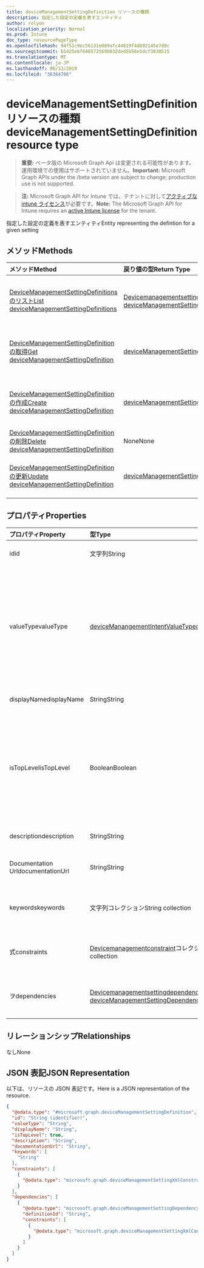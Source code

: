 ```yaml
---
title: deviceManagementSettingDefinition リソースの種類
description: 指定した設定の定義を表すエンティティ
author: rolyon
localization_priority: Normal
ms.prod: Intune
doc_type: resourcePageType
ms.openlocfilehash: 94f51c9ec56131e089afc44819f4d892145e7d8c
ms.sourcegitcommit: b5425ebf648572569b032ded5b56e1dcf3830515
ms.translationtype: MT
ms.contentlocale: ja-JP
ms.lasthandoff: 08/13/2019
ms.locfileid: "36364706"
---
```

# <a name="devicemanagementsettingdefinition-resource-type"></a><span data-ttu-id="faa58-103">deviceManagementSettingDefinition リソースの種類</span><span class="sxs-lookup"><span data-stu-id="faa58-103">deviceManagementSettingDefinition resource type</span></span>

> <span data-ttu-id="faa58-104">**重要:** ベータ版の Microsoft Graph Api は変更される可能性があります。運用環境での使用はサポートされていません。</span><span class="sxs-lookup"><span data-stu-id="faa58-104">**Important:** Microsoft Graph APIs under the /beta version are subject to change; production use is not supported.</span></span>

> <span data-ttu-id="faa58-105">**注:** Microsoft Graph API for Intune では、テナントに対して[アクティブな intune ライセンス](https://go.microsoft.com/fwlink/?linkid=839381)が必要です。</span><span class="sxs-lookup"><span data-stu-id="faa58-105">**Note:** The Microsoft Graph API for Intune requires an [active Intune license](https://go.microsoft.com/fwlink/?linkid=839381) for the tenant.</span></span>

<span data-ttu-id="faa58-106">指定した設定の定義を表すエンティティ</span><span class="sxs-lookup"><span data-stu-id="faa58-106">Entity representing the defintion for a given setting</span></span>

## <a name="methods"></a><span data-ttu-id="faa58-107">メソッド</span><span class="sxs-lookup"><span data-stu-id="faa58-107">Methods</span></span>
|<span data-ttu-id="faa58-108">メソッド</span><span class="sxs-lookup"><span data-stu-id="faa58-108">Method</span></span>|<span data-ttu-id="faa58-109">戻り値の型</span><span class="sxs-lookup"><span data-stu-id="faa58-109">Return Type</span></span>|<span data-ttu-id="faa58-110">説明</span><span class="sxs-lookup"><span data-stu-id="faa58-110">Description</span></span>|
|:---|:---|:---|
|[<span data-ttu-id="faa58-111">DeviceManagementSettingDefinitions のリスト</span><span class="sxs-lookup"><span data-stu-id="faa58-111">List deviceManagementSettingDefinitions</span></span>](../api/intune-deviceintent-devicemanagementsettingdefinition-list.md)|<span data-ttu-id="faa58-112">[Devicemanagementsettingdefinition](../resources/intune-deviceintent-devicemanagementsettingdefinition.md)コレクション</span><span class="sxs-lookup"><span data-stu-id="faa58-112">[deviceManagementSettingDefinition](../resources/intune-deviceintent-devicemanagementsettingdefinition.md) collection</span></span>|<span data-ttu-id="faa58-113">[Devicemanagementsettingdefinition](../resources/intune-deviceintent-devicemanagementsettingdefinition.md)オブジェクトのプロパティとリレーションシップをリストします。</span><span class="sxs-lookup"><span data-stu-id="faa58-113">List properties and relationships of the [deviceManagementSettingDefinition](../resources/intune-deviceintent-devicemanagementsettingdefinition.md) objects.</span></span>|
|[<span data-ttu-id="faa58-114">DeviceManagementSettingDefinition の取得</span><span class="sxs-lookup"><span data-stu-id="faa58-114">Get deviceManagementSettingDefinition</span></span>](../api/intune-deviceintent-devicemanagementsettingdefinition-get.md)|[<span data-ttu-id="faa58-115">deviceManagementSettingDefinition</span><span class="sxs-lookup"><span data-stu-id="faa58-115">deviceManagementSettingDefinition</span></span>](../resources/intune-deviceintent-devicemanagementsettingdefinition.md)|<span data-ttu-id="faa58-116">[Devicemanagementsettingdefinition](../resources/intune-deviceintent-devicemanagementsettingdefinition.md)オブジェクトのプロパティとリレーションシップを読み取ります。</span><span class="sxs-lookup"><span data-stu-id="faa58-116">Read properties and relationships of the [deviceManagementSettingDefinition](../resources/intune-deviceintent-devicemanagementsettingdefinition.md) object.</span></span>|
|[<span data-ttu-id="faa58-117">DeviceManagementSettingDefinition の作成</span><span class="sxs-lookup"><span data-stu-id="faa58-117">Create deviceManagementSettingDefinition</span></span>](../api/intune-deviceintent-devicemanagementsettingdefinition-create.md)|[<span data-ttu-id="faa58-118">deviceManagementSettingDefinition</span><span class="sxs-lookup"><span data-stu-id="faa58-118">deviceManagementSettingDefinition</span></span>](../resources/intune-deviceintent-devicemanagementsettingdefinition.md)|<span data-ttu-id="faa58-119">新しい[Devicemanagementsettingdefinition](../resources/intune-deviceintent-devicemanagementsettingdefinition.md)オブジェクトを作成します。</span><span class="sxs-lookup"><span data-stu-id="faa58-119">Create a new [deviceManagementSettingDefinition](../resources/intune-deviceintent-devicemanagementsettingdefinition.md) object.</span></span>|
|[<span data-ttu-id="faa58-120">DeviceManagementSettingDefinition の削除</span><span class="sxs-lookup"><span data-stu-id="faa58-120">Delete deviceManagementSettingDefinition</span></span>](../api/intune-deviceintent-devicemanagementsettingdefinition-delete.md)|<span data-ttu-id="faa58-121">None</span><span class="sxs-lookup"><span data-stu-id="faa58-121">None</span></span>|<span data-ttu-id="faa58-122">[Devicemanagementsettingdefinition](../resources/intune-deviceintent-devicemanagementsettingdefinition.md)を削除します。</span><span class="sxs-lookup"><span data-stu-id="faa58-122">Deletes a [deviceManagementSettingDefinition](../resources/intune-deviceintent-devicemanagementsettingdefinition.md).</span></span>|
|[<span data-ttu-id="faa58-123">DeviceManagementSettingDefinition の更新</span><span class="sxs-lookup"><span data-stu-id="faa58-123">Update deviceManagementSettingDefinition</span></span>](../api/intune-deviceintent-devicemanagementsettingdefinition-update.md)|[<span data-ttu-id="faa58-124">deviceManagementSettingDefinition</span><span class="sxs-lookup"><span data-stu-id="faa58-124">deviceManagementSettingDefinition</span></span>](../resources/intune-deviceintent-devicemanagementsettingdefinition.md)|<span data-ttu-id="faa58-125">[Devicemanagementsettingdefinition](../resources/intune-deviceintent-devicemanagementsettingdefinition.md)オブジェクトのプロパティを更新します。</span><span class="sxs-lookup"><span data-stu-id="faa58-125">Update the properties of a [deviceManagementSettingDefinition](../resources/intune-deviceintent-devicemanagementsettingdefinition.md) object.</span></span>|

## <a name="properties"></a><span data-ttu-id="faa58-126">プロパティ</span><span class="sxs-lookup"><span data-stu-id="faa58-126">Properties</span></span>
|<span data-ttu-id="faa58-127">プロパティ</span><span class="sxs-lookup"><span data-stu-id="faa58-127">Property</span></span>|<span data-ttu-id="faa58-128">型</span><span class="sxs-lookup"><span data-stu-id="faa58-128">Type</span></span>|<span data-ttu-id="faa58-129">説明</span><span class="sxs-lookup"><span data-stu-id="faa58-129">Description</span></span>|
|:---|:---|:---|
|<span data-ttu-id="faa58-130">id</span><span class="sxs-lookup"><span data-stu-id="faa58-130">id</span></span>|<span data-ttu-id="faa58-131">文字列</span><span class="sxs-lookup"><span data-stu-id="faa58-131">String</span></span>|<span data-ttu-id="faa58-132">設定定義の ID</span><span class="sxs-lookup"><span data-stu-id="faa58-132">The ID of the setting definition</span></span>|
|<span data-ttu-id="faa58-133">valueType</span><span class="sxs-lookup"><span data-stu-id="faa58-133">valueType</span></span>|[<span data-ttu-id="faa58-134">deviceManangementIntentValueType</span><span class="sxs-lookup"><span data-stu-id="faa58-134">deviceManangementIntentValueType</span></span>](../resources/intune-deviceintent-devicemanangementintentvaluetype.md)|<span data-ttu-id="faa58-135">値のデータ型。</span><span class="sxs-lookup"><span data-stu-id="faa58-135">The data type of the value.</span></span> <span data-ttu-id="faa58-136">使用可能な値: `integer`、`boolean`、`string`、`complex`、`collection`、`abstractComplex`。</span><span class="sxs-lookup"><span data-stu-id="faa58-136">Possible values are: `integer`, `boolean`, `string`, `complex`, `collection`, `abstractComplex`.</span></span>|
|<span data-ttu-id="faa58-137">displayName</span><span class="sxs-lookup"><span data-stu-id="faa58-137">displayName</span></span>|<span data-ttu-id="faa58-138">String</span><span class="sxs-lookup"><span data-stu-id="faa58-138">String</span></span>|<span data-ttu-id="faa58-139">設定の表示名</span><span class="sxs-lookup"><span data-stu-id="faa58-139">The setting's display name</span></span>|
|<span data-ttu-id="faa58-140">isTopLevel</span><span class="sxs-lookup"><span data-stu-id="faa58-140">isTopLevel</span></span>|<span data-ttu-id="faa58-141">Boolean</span><span class="sxs-lookup"><span data-stu-id="faa58-141">Boolean</span></span>|<span data-ttu-id="faa58-142">設定が最上位レベルの場合は、コレクションまたは複雑な設定でラップする必要がなく構成できます。</span><span class="sxs-lookup"><span data-stu-id="faa58-142">If the setting is top level, it can be configured without the need to be wrapped in a collection or complex setting</span></span>|
|<span data-ttu-id="faa58-143">description</span><span class="sxs-lookup"><span data-stu-id="faa58-143">description</span></span>|<span data-ttu-id="faa58-144">String</span><span class="sxs-lookup"><span data-stu-id="faa58-144">String</span></span>|<span data-ttu-id="faa58-145">設定の説明</span><span class="sxs-lookup"><span data-stu-id="faa58-145">The setting's description</span></span>|
|<span data-ttu-id="faa58-146">Documentation Url</span><span class="sxs-lookup"><span data-stu-id="faa58-146">documentationUrl</span></span>|<span data-ttu-id="faa58-147">String</span><span class="sxs-lookup"><span data-stu-id="faa58-147">String</span></span>|<span data-ttu-id="faa58-148">ドキュメントを設定するための Url</span><span class="sxs-lookup"><span data-stu-id="faa58-148">Url to setting documentation</span></span>|
|<span data-ttu-id="faa58-149">keywords</span><span class="sxs-lookup"><span data-stu-id="faa58-149">keywords</span></span>|<span data-ttu-id="faa58-150">文字列コレクション</span><span class="sxs-lookup"><span data-stu-id="faa58-150">String collection</span></span>|<span data-ttu-id="faa58-151">設定に関連付けられているキーワード</span><span class="sxs-lookup"><span data-stu-id="faa58-151">Keywords associated with the setting</span></span>|
|<span data-ttu-id="faa58-152">式</span><span class="sxs-lookup"><span data-stu-id="faa58-152">constraints</span></span>|<span data-ttu-id="faa58-153">[Devicemanagementconstraint](../resources/intune-deviceintent-devicemanagementconstraint.md)コレクション</span><span class="sxs-lookup"><span data-stu-id="faa58-153">[deviceManagementConstraint](../resources/intune-deviceintent-devicemanagementconstraint.md) collection</span></span>|<span data-ttu-id="faa58-154">設定値の制約のコレクション</span><span class="sxs-lookup"><span data-stu-id="faa58-154">Collection of constraints for the setting value</span></span>|
|<span data-ttu-id="faa58-155">ヲ</span><span class="sxs-lookup"><span data-stu-id="faa58-155">dependencies</span></span>|<span data-ttu-id="faa58-156">[Devicemanagementsettingdependency](../resources/intune-deviceintent-devicemanagementsettingdependency.md)コレクション</span><span class="sxs-lookup"><span data-stu-id="faa58-156">[deviceManagementSettingDependency](../resources/intune-deviceintent-devicemanagementsettingdependency.md) collection</span></span>|<span data-ttu-id="faa58-157">他の設定に対する依存関係のコレクション</span><span class="sxs-lookup"><span data-stu-id="faa58-157">Collection of dependencies on other settings</span></span>|

## <a name="relationships"></a><span data-ttu-id="faa58-158">リレーションシップ</span><span class="sxs-lookup"><span data-stu-id="faa58-158">Relationships</span></span>
<span data-ttu-id="faa58-159">なし</span><span class="sxs-lookup"><span data-stu-id="faa58-159">None</span></span>

## <a name="json-representation"></a><span data-ttu-id="faa58-160">JSON 表記</span><span class="sxs-lookup"><span data-stu-id="faa58-160">JSON Representation</span></span>
<span data-ttu-id="faa58-161">以下は、リソースの JSON 表記です。</span><span class="sxs-lookup"><span data-stu-id="faa58-161">Here is a JSON representation of the resource.</span></span>
<!-- {
  "blockType": "resource",
  "keyProperty": "id",
  "@odata.type": "microsoft.graph.deviceManagementSettingDefinition"
}
-->
``` json
{
  "@odata.type": "#microsoft.graph.deviceManagementSettingDefinition",
  "id": "String (identifier)",
  "valueType": "String",
  "displayName": "String",
  "isTopLevel": true,
  "description": "String",
  "documentationUrl": "String",
  "keywords": [
    "String"
  ],
  "constraints": [
    {
      "@odata.type": "microsoft.graph.deviceManagementSettingXmlConstraint"
    }
  ],
  "dependencies": [
    {
      "@odata.type": "microsoft.graph.deviceManagementSettingDependency",
      "definitionId": "String",
      "constraints": [
        {
          "@odata.type": "microsoft.graph.deviceManagementSettingXmlConstraint"
        }
      ]
    }
  ]
}
```



